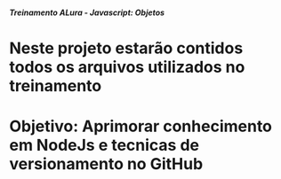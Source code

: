 ##### Treinamento ALura - Javascript: Objetos #####

# Neste projeto estarão contidos todos os arquivos utilizados no treinamento

# Objetivo: Aprimorar conhecimento em NodeJs e tecnicas de versionamento no GitHub